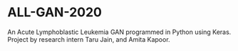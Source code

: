 # ALL-GAN-2020
An Acute Lymphoblastic Leukemia GAN programmed in Python using Keras. Project by research intern Taru Jain, and Amita Kapoor.
